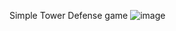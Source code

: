 Simple Tower Defense game
![image](https://github.com/user-attachments/assets/76807a2d-55a1-4cbb-930e-1cc6f8d41715)
